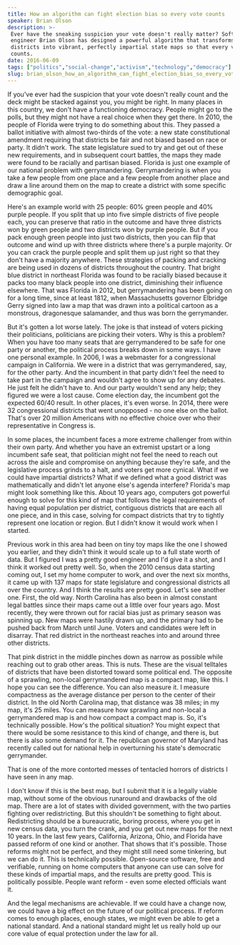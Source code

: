 ```yaml
---
title: How an algorithm can fight election bias so every vote counts
speaker: Brian Olson
description: >-
 Ever have the sneaking suspicion your vote doesn't really matter? Software
 engineer Brian Olson has designed a powerful algorithm that transforms gerrymandered
 districts into vibrant, perfectly impartial state maps so that every vote
 counts.
date: 2016-06-09
tags: ["politics","social-change","activism","technology","democracy"]
slug: brian_olson_how_an_algorithm_can_fight_election_bias_so_every_vote_counts
---
```


If you've ever had the suspicion that your vote doesn't really count and the deck might be
stacked against you, you might be right. In many places in this country, we don't have a
functioning democracy. People might go to the polls, but they might not have a real choice
when they get there. In 2010, the people of Florida were trying to do something about
this. They passed a ballot initiative with almost two-thirds of the vote: a new state
constitutional amendment requiring that districts be fair and not biased based on race or
party. It didn't work. The state legislature sued to try and get out of these new
requirements, and in subsequent court battles, the maps they made were found to be
racially and partisan biased. Florida is just one example of our national problem with
gerrymandering. Gerrymandering is when you take a few people from one place and a few
people from another place and draw a line around them on the map to create a district with
some specific demographic goal.

Here's an example world with 25 people: 60% green people and 40% purple people. If you
split that up into five simple districts of five people each, you can preserve that ratio
in the outcome and have three districts won by green people and two districts won by
purple people. But if you pack enough green people into just two districts, then you can
flip that outcome and wind up with three districts where there's a purple majority. Or you
can crack the purple people and split them up just right so that they don't have a
majority anywhere. These strategies of packing and cracking are being used in dozens of
districts throughout the country. That bright blue district in northeast Florida was found
to be racially biased because it packs too many black people into one district,
diminishing their influence elsewhere. That was Florida in 2012, but gerrymandering has
been going on for a long time, since at least 1812, when Massachusetts governor Elbridge
Gerry signed into law a map that was drawn into a political cartoon as a monstrous,
dragonesque salamander, and thus was born the gerrymander.

But it's gotten a lot worse lately. The joke is that instead of voters picking their
politicians, politicians are picking their voters. Why is this a problem? When you have
too many seats that are gerrymandered to be safe for one party or another, the political
process breaks down in some ways. I have one personal example. In 2006, I was a webmaster
for a congressional campaign in California. We were in a district that was gerrymandered,
say, for the other party. And the incumbent in that party didn't feel the need to take
part in the campaign and wouldn't agree to show up for any debates. He just felt he didn't
have to. And our party wouldn't send any help; they figured we were a lost cause. Come
election day, the incumbent got the expected 60/40 result. In other places, it's even
worse. In 2014, there were 32 congressional districts that went unopposed - no one else on
the ballot. That's over 20 million Americans with no effective choice over who their
representative in Congress is.

In some places, the incumbent faces a more extreme challenger from within their own party.
And whether you have an extremist upstart or a long incumbent safe seat, that politician
might not feel the need to reach out across the aisle and compromise on anything because
they're safe, and the legislative process grinds to a halt, and voters get more cynical.
What if we could have impartial districts? What if we defined what a good district was
mathematically and didn't let anyone else's agenda interfere? Florida's map might look
something like this. About 10 years ago, computers got powerful enough to solve for this
kind of map that follows the legal requirements of having equal population per district,
contiguous districts that are each all one piece, and in this case, solving for compact
districts that try to tightly represent one location or region. But I didn't know it would
work when I started.

Previous work in this area had been on tiny toy maps like the one I showed you earlier,
and they didn't think it would scale up to a full state worth of data. But I figured I was
a pretty good engineer and I'd give it a shot, and I think it worked out pretty well. So,
when the 2010 census data starting coming out, I set my home computer to work, and over
the next six months, it came up with 137 maps for state legislature and congressional
districts all over the country. And I think the results are pretty good. Let's see another
one. First, the old way. North Carolina has also been in almost constant legal battles
since their maps came out a little over four years ago. Most recently, they were thrown
out for racial bias just as primary season was spinning up. New maps were hastily drawn
up, and the primary had to be pushed back from March until June. Voters and candidates
were left in disarray. That red district in the northeast reaches into and around three
other districts.

That pink district in the middle pinches down as narrow as possible while reaching out to
grab other areas. This is nuts. These are the visual telltales of districts that have been
distorted toward some political end. The opposite of a sprawling, non-local gerrymandered
map is a compact map, like this. I hope you can see the difference. You can also measure
it. I measure compactness as the average distance per person to the center of their
district. In the old North Carolina map, that distance was 38 miles; in my map, it's 25
miles. You can measure how sprawling and non-local a gerrymandered map is and how compact
a compact map is. So, it's technically possible. How's the political situation? You might
expect that there would be some resistance to this kind of change, and there is, but there
is also some demand for it. The republican governor of Maryland has recently called out
for national help in overturning his state's democratic gerrymander.

That is one of the more contorted messes of tentacled horrors of districts I have seen in
any map. 

I don't know if this is the best map, but I submit that it is a legally viable map,
without some of the obvious runaround and drawbacks of the old map. There are a lot of
states with divided government, with the two parties fighting over redistricting. But this
shouldn't be something to fight about. Redistricting should be a bureaucratic, boring
process, where you get in new census data, you turn the crank, and you get out new maps
for the next 10 years. In the last few years, California, Arizona, Ohio, and Florida have
passed reform of one kind or another. That shows that it's possible. Those reforms might
not be perfect, and they might still need some tinkering, but we can do it. This is
technically possible. Open-source software, free and verifiable, running on home computers
that anyone can use can solve for these kinds of impartial maps, and the results are
pretty good. This is politically possible. People want reform - even some elected
officials want it.

And the legal mechanisms are achievable. If we could have a change now, we could have a
big effect on the future of our political process. If reform comes to enough places,
enough states, we might even be able to get a national standard. And a national standard
might let us really hold up our core value of equal protection under the law for all.

<!--
ad_duration=0
event="TEDxCambridge"
external_start_time=0
intro_duration=0
is_subtitle_required="False"
is_talk_featured="False"
language="en"
language_swap="False"
native_language="en"
number_of_related_talks=6
number_of_speakers=1
number_of_subtitled_videos=0
number_of_tags=5
number_of_talk_download_languages=4
number_of_talk_more_resources=0
number_of_talk_recommendations=0
number_of_talks_take_actions=0
post_ad_duration=0
published_timestamp="2018-10-31 21:15:17"
recording_date="2016-06-09"
speaker_description="Redistricting Advocate"
speaker_is_published=0
speaker_name="Brian Olson"
talk_name="How an algorithm can fight election bias so every vote counts"
talks_tags=["politics","social-change","activism","technology","democracy"]
url_photo_talk="https://s3.amazonaws.com/talkstar-photos/uploads/dd038643-85ec-4ee5-90b7-63216e2dc08a/Brian+Olson+Set+1.jpeg"
url_webpage="https://www.ted.com/talks/brian_olson_how_an_algorithm_can_fight_election_bias_so_every_vote_counts"
video_type_name="TEDx Talk"
-->